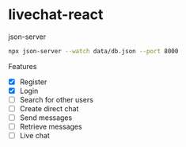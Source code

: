 # livechat-react

json-server
```sh
npx json-server --watch data/db.json --port 8000
```

Features
- [x] Register
- [x] Login
- [ ] Search for other users
- [ ] Create direct chat
- [ ] Send messages
- [ ] Retrieve messages
- [ ] Live chat

